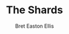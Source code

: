 ---
title: "The Shards"
subtitle: ""
description: ""
layout: book
author: Bret Easton Ellis
started: 2023-08-26
read: 2023-09-15
status: read
rating: 3.5
color: 
cover: 
pages: 680
link: 
---